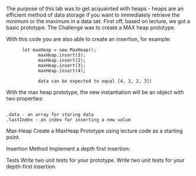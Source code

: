 
The purpose of this lab was to get acquainted with heaps - heaps are an efficient method of data storage if you want to immediately retrieve the minimum or the maximum in a data set. First off, based on lecture, we got a basic prototype. The Challenge was to create a MAX heap prototype.

With this code you are also able to create an insertion, for example:


```
      let maxHeap = new MaxHeap();
            maxHeap.insert(3);
            maxHeap.insert(2);
            maxHeap.insert(3);
            maxHeap.insert(4);

            data can be expected to equal [4, 3, 2, 3])

```

With the max heap prototype, the new instantiation will be an object with two properties:

```

.data - an array for storing data
.lastIndex - an index for inserting a new value

```


Max-Heap
Create a MaxHeap Prototype using lecture code as a starting point.

Insertion Method
Implement a depth first insertion:

Tests
Write two unit tests for your prototype.
Write two unit tests for your depth-first insertion.
